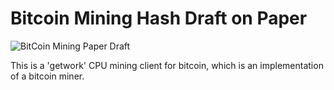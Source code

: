 # Bitcoin Mining Hash Draft on Paper
![BitCoin Mining Paper Draft](https://imgix.gizmodo.com.au/content/uploads/sites/2/2014/09/30/th1lgsppkkz7aoic2oxu.png?ar=16%3A9&auto=format&fit=crop&q=80&w=832&nr=20)

This is a 'getwork' CPU mining client for bitcoin, which is an implementation of a bitcoin miner. 
